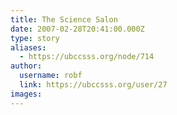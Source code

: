 ```yaml
---
title: The Science Salon 
date: 2007-02-28T20:41:00.000Z
type: story
aliases:
  - https://ubccsss.org/node/714
author:
  username: robf
  link: https://ubccsss.org/user/27
images:
---
```


